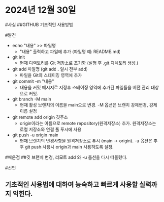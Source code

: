 # 2024년 12월 30일

#사실
##GITHUB 기초적인 사용방법

#발견
- echo "내용" >> 파일명
  - "내용" 출력하고 파일에 추가 (파일명 예: README.md)
- git init
  - 현재 디렉토리를 Git 저장소로 초기화 (실행 후 .git 디렉토리 생성.)
- git add 파일명 (git add . 일시 전부 add)
  - 파일을 Git의 스테이징 영역에 추가
- git commit -m "내용"
  - 내용을 커밋 메시지로 지정후 스테이징 영역에 추가된 파일들을 버전 관리 대상으로 커밋.
- git branch -M main
  - 현재 활성 브랜치의 이름을 main으로 변경. -M 옵션은 브랜치 강제변경, 강제 이름 설정
- git remote add origin 깃주소
   - origin이라는 이름으로 remote repository(원격저장소) 추가. 원격저장소는 로컬 저장소와 연결 풀 푸시에 사용
- git push -u origin main
   - 현재 브랜치의 변경사항을 원격저장소로 푸시 (main -> origin). -u 옵션은 추후 git push 사용시 origin과 main 사용하도록 설정.

#배운점
##깃 브랜치 변경, 리모트 add 와 -u 옵션을 다시 떠올렸다.

#선언
## 기초적인 사용법에 대하여 능숙하고 빠르게 사용할 실력까지 익힌다.
